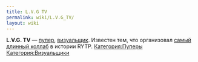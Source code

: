 ```yaml
---
title: L.V.G TV
permalink: wiki/L.V.G_TV/
layout: wiki
---
```


**L.V.G. TV** — [пупер](Пуперы "wikilink"),
[визуальщик](Визуальщики "wikilink"). Известен тем, что организовал
[самый длинный коллаб](https://youtu.be/FWrV1m7A3FE) в истории RYTP.
[Категория:Пуперы](Категория:Пуперы "wikilink")
[Категория:Визуальщики](Категория:Визуальщики "wikilink")
